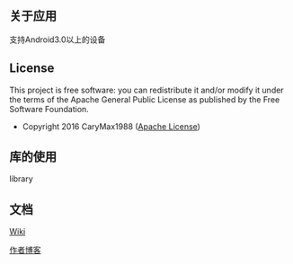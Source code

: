 <h2><a id="user-content-about-this-app" class="anchor" href="#about-this-app" aria-hidden="true"><span class="octicon octicon-link"></span></a>关于应用</h2>
<p>支持Android3.0以上的设备</p>
<h2><a id="user-content-license" class="anchor" href="#license" aria-hidden="true"><span class="octicon octicon-link"></span></a>License</h2>
<p>This project is free software: you can redistribute it and/or modify it under the terms of the Apache General Public License as published by the Free Software Foundation.</p>
<ul>
<li>Copyright 2016 CaryMax1988 (<a href="https://github.com/Carymax1988/SemicircleMenu/blob/master/LICENSE">Apache License</a>)</li>
</ul>
<h2><a id="user-content-source-code-of-libraries-used" class="anchor" href="#source-code-of-libraries-used" aria-hidden="true"><span class="octicon octicon-link"></span></a>库的使用</h2>
<p>library</p>
<h2><a id="user-content-documentation" class="anchor" href="#documentation" aria-hidden="true"><span class="octicon octicon-link"></span></a>文档</h2>
<p><a href="https://github.com/Carymax1988/SemicircleMenu/wiki">Wiki</a></p>
<p><a href="http://liujiaqi.imblog.in">作者博客</a></p>